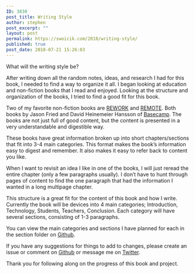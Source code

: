 ```yaml
---
ID: 3830
post_title: Writing Style
author: stephen
post_excerpt: ""
layout: post
permalink: https://swoicik.com/2018/writing-style/
published: true
post_date: 2018-07-21 15:26:03
---
```

What will the writing style be?

After writing down all the random notes, ideas, and research I had for this book, I needed to find a way to organize it all. I began looking at education and non-fiction books that I read and enjoyed. Looking at the structure and organization of the books, I tried to find a good fit for this book.

Two of my favorite non-fiction books are <a href="https://basecamp.com/books/rework">REWORK</a> and <a href="https://basecamp.com/books/remote">REMOTE</a>. Both books by Jason Fried and David Heinemeier Hansson of <a href="https://basecamp.com/">Basecamp</a>. The books are not just full of good content, but the content is presented in a very understandable and digestible way.

These books have great information broken up into short chapters/sections that fit into 3-4 main categories. This format makes the book’s information easy to digest and remember. It also makes it easy to refer back to content you like.

When I want to revisit an idea I like in one of the books, I will just reread the entire chapter (only a few paragraphs usually). I don’t have to hunt through pages of content to find the one paragraph that had the information I wanted in a long multipage chapter.

This structure is a great fit for the content of this book and how I write. Currently the book will be devices into 4 main categories; Introduction, Technology, Students, Teachers, Conclusion. Each category will have several sections, consisting of 1-3 paragraphs.

You can view the main categories and sections I have planned for each in the section folder on <a href="https://github.com/swoicik/cyod/tree/master/Sections">Github</a>.

If you have any suggestions for things to add to changes, please create an issue or comment on <a href="https://github.com/swoicik/cyod">Github</a> or message me on <a href="https://twitter.com/swoicik">Twitter</a>.

Thank you for following along on the progress of this book and project.